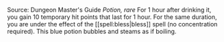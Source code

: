 Source: Dungeon Master's Guide
*Potion, rare*
For 1 hour after drinking it, you gain 10 temporary hit points that last for 1 hour. For the same duration, you are under the effect of the [[spell:bless|bless]] spell (no concentration required). This blue potion bubbles and steams as if boiling.